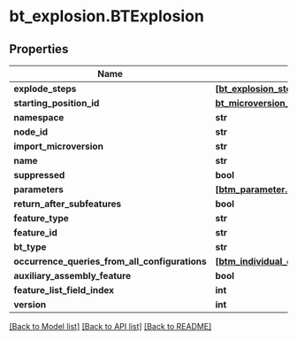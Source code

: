 # bt_explosion.BTExplosion

## Properties
Name | Type | Description | Notes
------------ | ------------- | ------------- | -------------
**explode_steps** | [**[bt_explosion_step_feature.BTExplosionStepFeature]**](BTExplosionStepFeature.md) |  | [optional] 
**starting_position_id** | [**bt_microversion_id_and_configuration.BTMicroversionIdAndConfiguration**](BTMicroversionIdAndConfiguration.md) |  | [optional] 
**namespace** | **str** |  | [optional] 
**node_id** | **str** |  | [optional] 
**import_microversion** | **str** |  | [optional] 
**name** | **str** |  | [optional] 
**suppressed** | **bool** |  | [optional] 
**parameters** | [**[btm_parameter.BTMParameter]**](BTMParameter.md) |  | [optional] 
**return_after_subfeatures** | **bool** |  | [optional] 
**feature_type** | **str** |  | [optional] 
**feature_id** | **str** |  | [optional] 
**bt_type** | **str** |  | [optional] 
**occurrence_queries_from_all_configurations** | [**[btm_individual_query_with_occurrence_base.BTMIndividualQueryWithOccurrenceBase]**](BTMIndividualQueryWithOccurrenceBase.md) |  | [optional] 
**auxiliary_assembly_feature** | **bool** |  | [optional] 
**feature_list_field_index** | **int** |  | [optional] 
**version** | **int** |  | [optional] 

[[Back to Model list]](../README.md#documentation-for-models) [[Back to API list]](../README.md#documentation-for-api-endpoints) [[Back to README]](../README.md)


